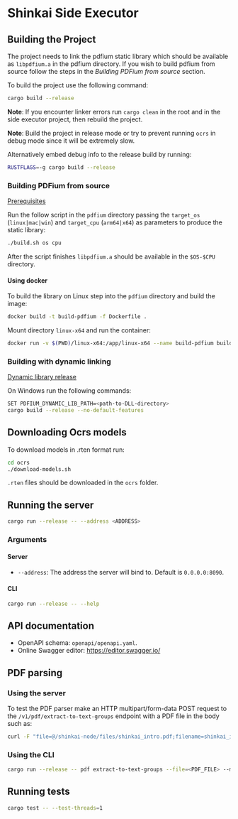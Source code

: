 # Shinkai Side Executor

## Building the Project

The project needs to link the pdfium static library which should be available as `libpdfium.a` in the pdfium directory. If you wish to build pdfium from source follow the steps in the *Building PDFium from source* section.

To build the project use the following command:

```sh
cargo build --release
```

**Note**: If you encounter linker errors run `cargo clean` in the root and in the side executor project, then rebuild the project.

**Note**: Build the project in release mode or try to prevent running `ocrs` in debug mode since it will be extremely slow.

Alternatively embed debug info to the release build by running:

```sh
RUSTFLAGS=-g cargo build --release
```

### Building PDFium from source

[Prerequisites](https://pdfium.googlesource.com/pdfium/)

Run the follow script in the `pdfium` directory passing the `target_os` (`linux|mac|win`) and `target_cpu` (`arm64|x64`) as parameters to produce the static library:

```sh
./build.sh os cpu
```

After the script finishes `libpdfium.a` should be available in the `$OS-$CPU` directory.

#### Using docker

To build the library on Linux step into the `pdfium` directory and build the image:

```sh
docker build -t build-pdfium -f Dockerfile .
```

Mount directory `linux-x64` and run the container:

```sh
docker run -v $(PWD)/linux-x64:/app/linux-x64 --name build-pdfium build-pdfium
```

### Building with dynamic linking

[Dynamic library release](https://github.com/bblanchon/pdfium-binaries/releases)

On Windows run the following commands:

```sh
SET PDFIUM_DYNAMIC_LIB_PATH=<path-to-DLL-directory>
cargo build --release --no-default-features
```

## Downloading Ocrs models

To download models in .rten format run:

```sh
cd ocrs
./download-models.sh
```

`.rten` files should be downloaded in the `ocrs` folder.

## Running the server

```sh
cargo run --release -- --address <ADDRESS>
```

### Arguments

#### Server
- `--address`: The address the server will bind to. Default is `0.0.0.0:8090`.

#### CLI

```sh
cargo run --release -- --help
```

## API documentation

- OpenAPI schema: `openapi/openapi.yaml`. 
- Online Swagger editor: https://editor.swagger.io/

## PDF parsing

### Using the server

To test the PDF parser make an HTTP multipart/form-data POST request to the `/v1/pdf/extract-to-text-groups` endpoint with a PDF file in the body such as:

```sh
curl -F "file=@/shinkai-node/files/shinkai_intro.pdf;filename=shinkai_intro.pdf" 127.0.0.1:8090/v1/pdf/extract-to-text-groups
```

### Using the CLI

```sh
cargo run --release -- pdf extract-to-text-groups --file=<PDF_FILE> --max-node-text-size=<SIZE> > result.json
```

## Running tests

```sh
cargo test -- --test-threads=1
```
